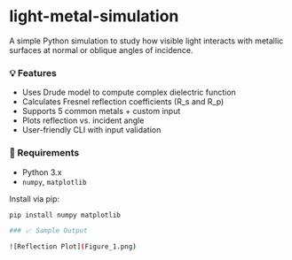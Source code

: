 # light-metal-simulation
A simple Python simulation to study how visible light interacts with metallic surfaces at normal or oblique angles of incidence.

### 💡 Features
- Uses Drude model to compute complex dielectric function
- Calculates Fresnel reflection coefficients (R_s and R_p)
- Supports 5 common metals + custom input
- Plots reflection vs. incident angle
- User-friendly CLI with input validation

### 🔧 Requirements
- Python 3.x
- `numpy`, `matplotlib`

Install via pip:
```bash
pip install numpy matplotlib

### 📈 Sample Output

![Reflection Plot](Figure_1.png)
